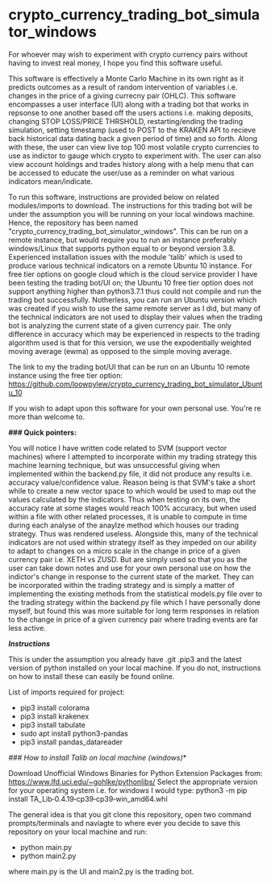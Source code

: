# crypto_currency_trading_bot_simulator_windows

For whoever may wish to experiment with crypto currency pairs without having to invest real money, I hope you find this software useful. 

This software is effectively a Monte Carlo Machine in its own right as it predicts outcomes as a result of random intervention of variables i.e. changes in the price of a giving currecny pair (OHLC). This software encompasses a user interface (UI) along with a trading bot that works in repsonse to one another based off the users actions i.e. making deposits, changing STOP LOSS/PRICE THRSHOLD, restarting/ending the trading simulation, setting timestamp (used to POST to the KRAKEN API to recieve back historical data dating back a given period of time) and so forth. Along with these, the user can view live top 100 most volatile crypto currencies to use as indictor to gauge which crypto to experiment with. The user can also view account holdings and trades history along with a help menu that can be accessed to educate the user/use as a reminder on what various indicators mean/indicate.

To run this software, instructions are provided below on related modules/imports to download. The instructions for this trading bot will be under the assumption you will be running on your local windows machine. Hence, the repository has been named "crypto_currency_trading_bot_simulator_windows". This can be run on a remote instance, but would require you to run an instance preferably windows/Linux that supports python equal to or beyond version 3.8. Experienced installation issues with the module 'talib' which is used to produce various technical indicators on a remote Ubuntu 10 instance. For free tier options on google cloud which is the cloud service provider I have been testing the trading bot/UI on; the Ubuntu 10 free tier option does not support anything higher than python3.7.1 thus could not compile and run the trading bot successfully. Notherless, you can run an Ubuntu version which was created if you wish to use the same remote server as I did, but many of the technical indicators are not used to display their values when the trading bot is analyzing the current state of a given currency pair. The only difference in accuracy which may be experienced in respects to the trading algorithm used is that for this version, we use the expodentially weighted moving average (ewma) as opposed to the simple moving average. 

The link to my the trading bot/UI that can be run on an Ubuntu 10 remote instance using the free tier option: https://github.com/loowpylew/crypto_currency_trading_bot_simulator_Ubuntu_10

If you wish to adapt upon this software for your own personal use. You're re more than welcome to.

**### Quick pointers:** 

You will notice I have written code related to SVM (support vector machines) where I attempted to incorporate within my trading strategy this machine learning technique, but was unsuccessful giving when implemented within the backend.py file, it did not produce any results i.e. accuracy value/confidence value. Reason being is that SVM's take a short while to create a new vector space to which would be used to map out the values calculated by the indicators. Thus when testing on its own, the accuracy rate at some stages would reach 100% accuracy, but when used within a file with other related processes, it is unable to compute in time during each analyse of the anaylze method which houses our trading strategy. Thus was rendered useless. Alongside this, many of the technical indicators are not used within strategy itself as they impeded on our ability to adapt to changes on a micro scale in the change in price of a given currency pair i.e. XETH vs ZUSD. But are simply used so that you as the user can take down notes and use for your own personal use on how the indictor's change in response to the current state of the market. They can be incorporated within the trading strategy and is simply a matter of implementing the existing methods from the statistical models.py file over to the trading strategy within the backend.py file which I have personally done myself, but found this was more suitable for long term responses in relation to the change in price of a given currency pair where trading events are far less active.

**_Instructions_**

This is under the assumption you already have .git .pip3 and the latest version of python installed on your local machine. 
If you do not, instructions on how to install these can easily be found online. 

List of imports required for project: 
- pip3 install colorama
- pip3 install krakenex 
- pip3 install tabulate
- sudo apt install python3-pandas
- pip3 install pandas_datareader

*### How to install Talib on local machine (windows)**

Download Unofficial Windows Binaries for Python Extension Packages from: https://www.lfd.uci.edu/~gohlke/pythonlibs/
Select the appropriate version for your operating system i.e. for windows I would type: 
python3 -m pip install TA_Lib‑0.4.19‑cp39‑cp39‑win_amd64.whl

The general idea is that you git clone this repository, open two command prompts/terminals and naviagte to where ever you decide to save this repository on your local machine and run: 
- python main.py 
- python main2.py 

where main.py is the UI and main2.py is the trading bot.
